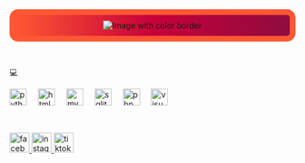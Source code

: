 <div align="center" style="border: 10px solid #FF5733; padding: 10px; border-radius: 15px; background: linear-gradient(to right, #FF5733, #C70039, #900C3F);">
  <img src="https://i.pinimg.com/736x/89/a1/97/89a197c3bf0e3ca29e70499a1b1bf9ef.jpg" alt="Image with color border" />
</div>

<br> <!-- Agregado un salto de línea para separar -->

💻 

<div align="left">
  <div align="left">
  <img src="https://cdn.jsdelivr.net/gh/devicons/devicon/icons/python/python-original.svg" height="30" alt="python logo" />
  <img width="12" />
  <img src="https://cdn.jsdelivr.net/gh/devicons/devicon/icons/html5/html5-original.svg" height="30" alt="html5 logo" />
  <img width="12" />
  <img src="https://cdn.jsdelivr.net/gh/devicons/devicon/icons/mysql/mysql-original-wordmark.svg" height="30" alt="mysql logo" />
  <img width="12" />
  <img src="https://cdn.jsdelivr.net/gh/devicons/devicon/icons/sqlite/sqlite-original.svg" height="30" alt="sqlite logo" />
  <img width="12" />
  <img src="https://cdn.jsdelivr.net/gh/devicons/devicon/icons/php/php-original.svg" height="30" alt="php logo" />
  <img width="12" />
  <img src="https://cdn.jsdelivr.net/gh/devicons/devicon/icons/vscode/vscode-original.svg" height="30" alt="visual studio code logo" />
  <img width="12" />
  
</div>

 
</div>


<br> <!-- Otro salto de línea para separar -->

<div align="left">
  <a href="https://www.facebook.com/esthebaxn" target="_blank">
    <img src="https://img.shields.io/static/v1?message=Facebook&logo=facebook&label=&color=1877F2&logoColor=white&labelColor=&style=for-the-badge" height="35" alt="facebook logo" />
  </a>
  <a href="https://www.instagram.com/esthebaxn_/?hl=es" target="_blank">
    <img src="https://img.shields.io/static/v1?message=Instagram&logo=instagram&label=&color=E4405F&logoColor=white&labelColor=&style=for-the-badge" height="35" alt="instagram logo" />
  </a>
  <a href="https://www.tiktok.com/@esthebaxn_0?lang=en" target="_blank">
    <img src="https://img.shields.io/static/v1?message=TikTok&logo=tiktok&label=&color=000000&logoColor=white&labelColor=&style=for-the-badge" height="35" alt="tiktok logo" />
  </a>
</div>




  
